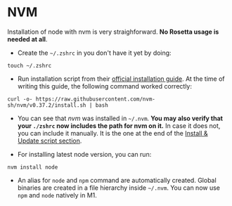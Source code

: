 # NVM

Installation of node with nvm is very straighforward. **No Rosetta usage is needed at all**.

- Create the `~/.zshrc` in you don't have it yet by doing:

`touch ~/.zshrc`

- Run installation script from their [official installation guide](https://github.com/nvm-sh/nvm#installing-and-updating). At the time of writing this guide, the following command worked correctly:

`curl -o- https://raw.githubusercontent.com/nvm-sh/nvm/v0.37.2/install.sh | bash
`

- You can see that *nvm* was installed in `~/.nvm`. **You may also verify that your `./zshrc` now includes the path for nvm on it.** In case it does not, you can include it manually. It is the one at the end of the [Install & Update script section](https://github.com/nvm-sh/nvm#install--update-script). 

- For installing latest node version, you can run:

`nvm install node`

- An alias for `node` and `npm` command are automatically created. Global binaries are created in a file hierarchy inside `~/.nvm`. You can now use `npm` and `node` natively in M1.